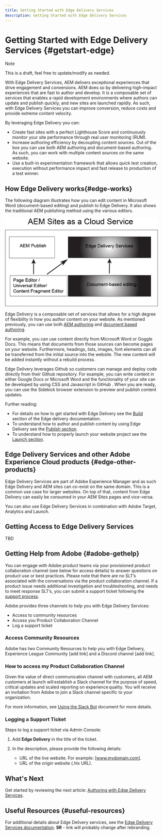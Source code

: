 ```yaml
---
title: Getting Started with Edge Delivery Services
description: Getting Started with Edge Delivery Services
---
```


# Getting Started with Edge Delivery Services {#getstart-edge}

>[!NOTE]
>
>This is a draft, feel free to update/modify as needed.

With Edge Delivery Services, AEM delivers exceptional experiences that drive engagement and conversions. AEM does so by delivering high-impact experiences that are fast to author and develop. It is a composable set of services that enables a rapid development environments where authors can update and publish quickly, and new sites are launched rapidly. As such, with Edge Delivery Services you can improve conversion, reduce costs and provide extreme content velocity.

By leveraging Edge Delivery you can:

* Create fast sites with a perfect Lighthouse Score and continuously monitor your site performance through real user monitoring (RUM).
* Increase authoring efficiency by decoupling content sources. Out of the box you can use both AEM authoring and document-based authoring. As such, you can work with multiple content sources on the same website.
* Use a built-in experimentation framework that allows quick test creation, execution without performance impact and fast release to production of a test winner.

## How Edge Delivery works{#edge-works}

The following diagram illustrates how you can edit content in Microsoft Word (document-based editing) and publish to Edge Delivery. It also shows the traditional AEM publishing method using the various editors.

![Edge Delivery Architecture](assets/edgedelivery2.png)

Edge Delivery is a composable set of services that allows for a high degree of flexibility in how you author content on your website. As mentioned previously, you can use both [AEM authoring](https://experienceleague.adobe.com/docs/experience-manager-cloud-service/content/sites/authoring/getting-started/concepts.html) and [document based authoring](https://www.hlx.live/docs/authoring).

For example, you can use content directly from Microsoft Word or Goggle Docs. This means that documents from those sources can become pages on your website. Furthermore, headings, lists, images, font elements can all be transferred from the initial source into the website. The new content will be added instantly without a rebuild process.

Edge Delivery leverages Github so customers can manage and deploy code directly from their Github repository. For example, you can write content in either Google Docs or Microsoft Word and the functionality of your site can be developed by using CSS and Javascript in GitHub . When you are ready, you can use the Sidekick browser extension to preview and publish content updates.

Further reading:

* For details on how to get started with Edge Delivery see the [Build](https://www.hlx.live/docs/#build) section of the Edge delivery documentation.
* To understand how to author and publish content by using Edge Delivery see the [Publish section](https://www.hlx.live/docs/authoring).
* To understand how to properly launch your website project see the [Launch section](https://www.hlx.live/docs/#launch).

## Edge Delivery Services and other Adobe Experience Cloud products {#edge-other-products}

Edge Delivery Services are part of Adobe Experience Manager and as such Edge Delivery and AEM sites can co-exist on the same domain. This is a common use case for larger websites. On top of that, content from Edge Delivery can easily be consumed in your AEM Sites pages and vice-versa.

You can also use Edge Delivery Services in combination with Adobe Target, Analytics and Launch.

## Getting Access to Edge Delivery Services

TBD

## Getting Help from Adobe {#adobe-gethelp}

You can engage with Adobe product teams via your provisioned product collaboration channel (see below for access details) to answer questions on product use or best practices. Please note that there are no SLT’s associated with the conversations via the product collaboration channel. If a product issue needs additional investigation and troubleshooting, and needs to meet response SLT’s, you can submit a support ticket following the [support process](https://experienceleague.adobe.com/?lang=en&support-tab=home#support).

Adobe provides three channels to help you with Edge Delivery Services:

* Access to community resources
* Access you Product Collaboration Channel
* Log a support ticket

### Access Community Resources

Adobe has two Community Resources to help you with Edge Delivery, Experience League Community [add link] and a Discord channel [add link].

### How to access my Product Collaboration Channel

Given the value of direct communication channel with customers, all AEM customers at launch will establish a Slack channel for the purpose of speed, critical updates and scaled reporting on experience quality. You will receive an invitation from Adobe to join a Slack channel specific to your organization.

For more information, see [Using the Slack Bot](https://www.hlx.live/docs/slack) document for more details.

### Logging a Support Ticket

Steps to log a support ticket via Admin Console:

1. Add **Edge Delivery** in the title of the ticket.
2. In the description, please provide the following details:

    * URL of the live website. For example: [www.mydomain.com].
    * URL of the origin website (.hlx URL).

## What's Next

Get started by reviewing the next article: [Authoring with Edge Delivery Services](/help/edge/authoring.md).

## Useful Resources {#useful-resources}

For additional details about Edge Delivery services, see the [Edge Delivery Services documentation](https://www.hlx.live/docs/). **SR** - link will probably change after rebranding.


[def]: assets/assets/edge_delivery.png